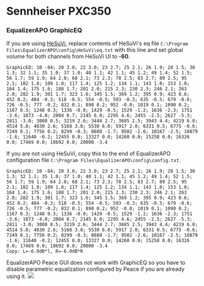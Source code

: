 # Sennheiser PXC350
### EqualizerAPO GraphicEQ
If you are using [HeSuVi](https://sourceforge.net/projects/hesuvi/), replace contents of HeSuVi's eq file `C:\Program Files\EqualizerAPO\config\HeSuVi\eq.txt` with this line and set global volume for both channels from HeSuVi UI to **-60**.
```
GraphicEQ: 10 -84; 20 3.8; 22 3.0; 23 2.7; 25 2.1; 26 1.9; 28 1.5; 30 1.3; 32 1.1; 35 1.0; 37 1.0; 40 1.1; 42 1.1; 45 1.2; 49 1.4; 52 1.5; 56 1.7; 59 1.9; 64 2.0; 68 2.1; 73 2.3; 78 2.5; 83 2.7; 89 2.5; 95 2.1; 102 1.8; 109 1.8; 117 1.4; 125 1.2; 134 1.1; 143 1.0; 153 1.0; 164 1.4; 175 1.6; 188 1.7; 201 2.0; 215 2.3; 230 2.3; 246 2.1; 263 2.0; 282 1.9; 301 1.7; 323 1.6; 345 1.5; 369 1.2; 395 0.9; 423 0.6; 452 0.2; 484 -0.3; 518 -0.5; 554 -0.5; 593 -0.3; 635 -0.5; 679 -0.6; 726 -0.5; 777 -0.2; 832 0.1; 890 0.2; 952 -0.0; 1019 0.1; 1090 0.2; 1167 0.3; 1248 0.3; 1336 -0.0; 1429 -0.5; 1529 -1.2; 1636 -2.3; 1751 -3.6; 1873 -4.0; 2004 0.7; 2145 6.0; 2295 4.6; 2455 -2.5; 2627 -5.3; 2811 -3.0; 3008 0.5; 3219 2.6; 3444 2.7; 3685 2.5; 3943 4.4; 4219 6.0; 4514 5.8; 4830 2.6; 5168 3.8; 5530 6.0; 5917 2.0; 6331 0.5; 6775 -0.6; 7249 0.1; 7756 0.2; 8299 -0.3; 8880 -1.7; 9502 -2.6; 10167 -2.5; 10879 -1.6; 11640 -0.2; 12455 0.0; 13327 0.0; 14260 0.0; 15258 0.0; 16326 0.0; 17469 0.0; 18692 0.0; 20000 -3.4
```
If you are not using HeSuVi, copy this to the end of EqualizerAPO configuration file `C:\Program Files\EqualizerAPO\config\config.txt`.
```
GraphicEQ: 10 -84; 20 3.8; 22 3.0; 23 2.7; 25 2.1; 26 1.9; 28 1.5; 30 1.3; 32 1.1; 35 1.0; 37 1.0; 40 1.1; 42 1.1; 45 1.2; 49 1.4; 52 1.5; 56 1.7; 59 1.9; 64 2.0; 68 2.1; 73 2.3; 78 2.5; 83 2.7; 89 2.5; 95 2.1; 102 1.8; 109 1.8; 117 1.4; 125 1.2; 134 1.1; 143 1.0; 153 1.0; 164 1.4; 175 1.6; 188 1.7; 201 2.0; 215 2.3; 230 2.3; 246 2.1; 263 2.0; 282 1.9; 301 1.7; 323 1.6; 345 1.5; 369 1.2; 395 0.9; 423 0.6; 452 0.2; 484 -0.3; 518 -0.5; 554 -0.5; 593 -0.3; 635 -0.5; 679 -0.6; 726 -0.5; 777 -0.2; 832 0.1; 890 0.2; 952 -0.0; 1019 0.1; 1090 0.2; 1167 0.3; 1248 0.3; 1336 -0.0; 1429 -0.5; 1529 -1.2; 1636 -2.3; 1751 -3.6; 1873 -4.0; 2004 0.7; 2145 6.0; 2295 4.6; 2455 -2.5; 2627 -5.3; 2811 -3.0; 3008 0.5; 3219 2.6; 3444 2.7; 3685 2.5; 3943 4.4; 4219 6.0; 4514 5.8; 4830 2.6; 5168 3.8; 5530 6.0; 5917 2.0; 6331 0.5; 6775 -0.6; 7249 0.1; 7756 0.2; 8299 -0.3; 8880 -1.7; 9502 -2.6; 10167 -2.5; 10879 -1.6; 11640 -0.2; 12455 0.0; 13327 0.0; 14260 0.0; 15258 0.0; 16326 0.0; 17469 0.0; 18692 0.0; 20000 -3.4
Copy: L=-6.0dB*l, R=-6.0dB*R
```
EqualizerAPO Peace GUI does not work with GraphicEQ so you have to disable parametric equalization configured by Peace if you are already using it.
![](https://raw.githubusercontent.com/jaakkopasanen/AutoEq/master/results/SBAF-Serious/headphoncecom/onear/Sennheiser%20PXC350/Sennheiser%20PXC350.png)

